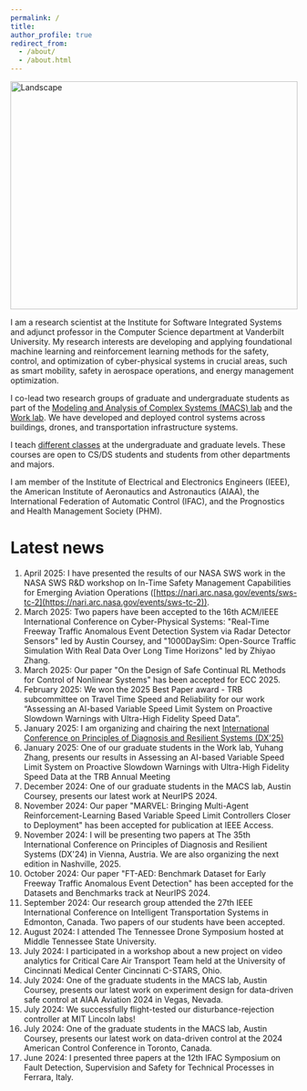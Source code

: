```yaml
---
permalink: /
title: 
author_profile: true
redirect_from: 
  - /about/
  - /about.html
---
```


<img src="{{ '/images/landscape-min.jpeg' | relative_url }}" alt="Landscape" style="width: 100%; max-height: 400px; object-fit: cover;">

I am a research scientist at the Institute for Software Integrated Systems and adjunct professor in the Computer Science department at Vanderbilt University. My research interests are developing and applying foundational machine learning and reinforcement learning methods for the safety, control, and optimization of cyber-physical systems in crucial areas, such as smart mobility, safety in aerospace operations, and energy management optimization. 

I co-lead two research groups of graduate and undergraduate students as part of the [Modeling and Analysis of Complex Systems (MACS) lab](https://lab.vanderbilt.edu/vumacs/) and the [Work lab](https://lab-work.github.io). We have developed  and deployed control systems across buildings, drones, and transportation infrastructure systems. 

I teach [different classes](https://marcosqg.github.io/teaching/) at the undergraduate and graduate levels. These courses are open to CS/DS students and students from other departments and majors. 

I am member of the Institute of Electrical and Electronics Engineers (IEEE), the American Institute of Aeronautics and Astronautics (AIAA), the International Federation of Automatic Control (IFAC), and the Prognostics and Health Management Society (PHM).


Latest news
======
1. April 2025: I have presented the results of our NASA SWS work in the NASA SWS R&D workshop on In-Time Safety Management Capabilities for Emerging Aviation Operations ([https://nari.arc.nasa.gov/events/sws-tc-2](https://nari.arc.nasa.gov/events/sws-tc-2)).
1. March 2025: Two papers have been accepted to the 16th ACM/IEEE International Conference on Cyber-Physical Systems: "Real-Time Freeway Traffic Anomalous Event Detection System via Radar Detector Sensors" led by Austin Coursey, and "1000DaySim: Open-Source Traffic Simulation With Real Data Over Long Time Horizons" led by Zhiyao Zhang.  
1. March 2025: Our paper "On the Design of Safe Continual RL Methods for Control of Nonlinear Systems" has been accepted for ECC 2025.
1. February 2025: We won the 2025 Best Paper award - TRB subcommittee on Travel Time Speed and Reliability for our work “Assessing an AI-based Variable Speed Limit System on Proactive Slowdown Warnings with Ultra-High Fidelity Speed Data”.
1. January 2025: I am organizing and chairing the next [International Conference on Principles of Diagnosis and Resilient Systems (DX'25)](https://conf.researchr.org/home/dx-2025)
1. January 2025: One of our graduate students in the Work lab, Yuhang Zhang, presents our results in Assessing an AI-based Variable Speed Limit System on Proactive Slowdown Warnings with Ultra-High Fidelity Speed Data at the TRB Annual Meeting
1. December 2024: One of our graduate students in the MACS lab, Austin Coursey, presents our latest work at NeurIPS 2024.
1. November 2024: Our paper "MARVEL: Bringing Multi-Agent Reinforcement-Learning Based Variable Speed Limit Controllers Closer to Deployment" has been accepted for publication at IEEE Access.
1. November 2024: I will be presenting two papers at The 35th International Conference on Principles of Diagnosis and Resilient Systems (DX'24) in Vienna, Austria. We are also organizing the next edition in Nashville, 2025. 
1. October 2024: Our paper "FT-AED: Benchmark Dataset for Early Freeway Traffic Anomalous Event Detection" has been accepted for the Datasets and Benchmarks track at NeurIPS 2024.
1. September 2024: Our research group attended the 27th IEEE International Conference on Intelligent Transportation Systems in Edmonton, Canada. Two papers of our students have been accepted.
1. August 2024: I attended The Tennessee Drone Symposium hosted at Middle Tennessee State University.
1. July 2024: I participated in a workshop about a new project on video analytics for Critical Care Air Transport Team held at the University of Cincinnati Medical Center Cincinnati C-STARS, Ohio.
1. July 2024: One of the graduate students in the MACS lab, Austin Coursey, presents our latest work on experiment design for data-driven safe control at AIAA Aviation 2024 in Vegas, Nevada.
1. July 2024: We successfully flight-tested our disturbance-rejection controller at MIT Lincoln labs! 
1. July 2024: One of the graduate students in the MACS lab, Austin Coursey, presents our latest work on data-driven control at the 2024 American Control Conference in Toronto, Canada.
1. June 2024: I presented three papers at the 12th IFAC Symposium on Fault Detection, Supervision and Safety for Technical Processes in Ferrara, Italy.